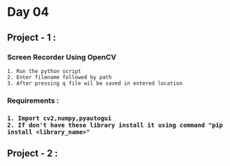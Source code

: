 # Day 04
<h2>Project - 1 :</h2>
<h3>Screen Recorder Using OpenCV</h3>

    1. Run the python script
    2. Enter filename followed by path
    3. After pressing q file wil be saved in entered location

<h3>Requirements : <h3>

    1. Import cv2,numpy,pyautogui
    2. If don't have these library install it using command "pip install <library_name>"
   
<h2>Project - 2 :</h2>